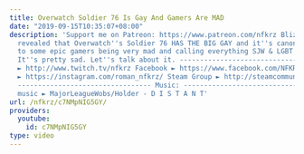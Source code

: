 ```yaml
---
title: Overwatch Soldier 76 Is Gay And Gamers Are MAD
date: "2019-09-15T10:35:07+08:00"
description: 'Support me on Patreon: https://www.patreon.com/nfkrz Blizzard recently
  revealed that Overwatch''s Soldier 76 HAS THE BIG GAY and it''s canon. This led
  to some epic gamers being very mad and calling everything SJW & LGBT propaganda.
  It''s pretty sad. Let''s talk about it. --------------------------------- Twitch
  ► http://www.twitch.tv/nfkrz Facebook ► https://www.facebook.com/NFKRZ1 Instagram
  ► https://instagram.com/roman_nfkrz/ Steam Group ► http://steamcommunity.com/groups/nfkrzgroup
  --------------------------------- Music: --------------------------------- Outro
  music ► MajorLeagueWobs/Holder - D I S T A N T'
url: /nfkrz/c7NMpNIG5GY/
providers:
  youtube:
    id: c7NMpNIG5GY
type: video
---
```

